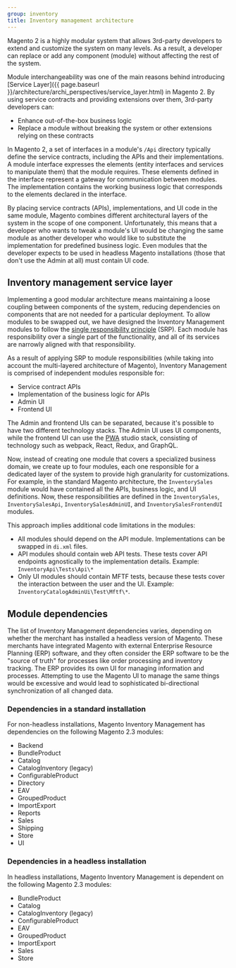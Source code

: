 ```yaml
---
group: inventory
title: Inventory management architecture
---
```


Magento 2 is a highly modular system that allows 3rd-party developers to extend and customize the system on many levels. As a result, a developer can replace or add any component (module) without affecting the rest of the system.

Module interchangeability was one of the main reasons behind introducing [Service Layer]({{ page.baseurl }}/architecture/archi_perspectives/service_layer.html) in Magento 2. By using service contracts and providing extensions over them, 3rd-party developers can:

*  Enhance out-of-the-box business logic
*  Replace a module without breaking the system or other extensions relying on these contracts

In Magento 2, a set of interfaces in a module's `/Api` directory typically define the service contracts, including the APIs and their implementations. A module interface expresses the elements (entity interfaces and services to manipulate them) that the module requires. These elements defined in the interface represent a gateway for communication between modules. The implementation contains the working business logic that corresponds to the elements declared in the interface.

By placing service contracts (APIs), implementations, and UI code in the same module, Magento combines different architectural layers of the system in the scope of one component. Unfortunately, this means that a developer who wants to tweak a module's UI would be changing the same module as another developer who would like to substitute the  implementation for predefined business logic. Even modules that the developer expects to be used in headless Magento installations (those that don't use the Admin at all) must contain UI code.

## Inventory management service layer

Implementing a good modular architecture means maintaining a loose coupling between components of the system, reducing dependencies on components that are not needed for a particular deployment. To allow modules to be swapped out, we have designed the Inventory Management modules to follow the [single responsibility principle](https://en.wikipedia.org/wiki/Single_responsibility_principle) (SRP). Each module has responsibility over a single part of the functionality, and all of its services are narrowly aligned with that responsibility.

As a result of applying SRP to module responsibilities (while taking into account the multi-layered architecture of Magento), Inventory Management is comprised of independent modules responsible for:

*  Service contract APIs
*  Implementation of the business logic for APIs
*  Admin UI
*  Frontend UI

The Admin and frontend UIs can be separated, because it's possible to have two different technology stacks. The Admin UI uses UI components, while the frontend UI can use the [PWA](https://developer.adobe.com/commerce/pwa-studio/) studio stack, consisting of technology such as webpack, React, Redux, and GraphQL.

Now, instead of creating one module that covers a specialized business domain, we create up to four modules, each one responsible for a dedicated layer of the system to provide high granularity for customizations. For example, in the standard Magento architecture, the `InventorySales` module would have contained all the APIs, business logic, and UI definitions. Now, these responsibilities are defined in the `InventorySales`,  `InventorySalesApi`, `InventorySalesAdminUI`, and `InventorySalesFrontendUI` modules.

This approach implies additional code limitations in the modules:

*  All modules should depend on the API module. Implementations can be swapped in `di.xml` files.
*  API modules should contain web API tests. These tests cover API endpoints agnostically to the implementation details. Example: `InventoryApi\Tests\Api\*`
*  Only UI modules should contain MFTF tests, because these tests cover the interaction between the user and the UI. Example: `InventoryCatalogAdminUi\Test\Mftf\*`.

## Module dependencies

The list of Inventory Management dependencies varies, depending on whether the merchant has installed a headless version of Magento. These merchants have integrated Magento with external Enterprise Resource Planning (ERP) software, and they often consider the ERP software to be the "source of truth" for processes like order processing and inventory tracking. The ERP provides its own UI for managing information and processes. Attempting to use the Magento UI to manage the same things would be excessive and would lead to sophisticated bi-directional synchronization of all changed data.

### Dependencies in a standard installation

For non-headless installations, Magento Inventory Management has dependencies on the following Magento 2.3 modules:

*  Backend
*  BundleProduct
*  Catalog
*  CatalogInventory (legacy)
*  ConfigurableProduct
*  Directory
*  EAV
*  GroupedProduct
*  ImportExport
*  Reports
*  Sales
*  Shipping
*  Store
*  UI

### Dependencies in a headless installation

In headless installations, Magento Inventory Management is dependent on the following Magento 2.3 modules:

*  BundleProduct
*  Catalog
*  CatalogInventory (legacy)
*  ConfigurableProduct
*  EAV
*  GroupedProduct
*  ImportExport
*  Sales
*  Store

